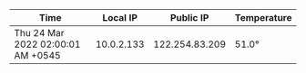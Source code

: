 | Time     | Local IP | Public IP | Temperature |
| ----------- | ----------- | ----------- | ----------- |
| Thu 24 Mar 2022 02:00:01 AM +0545      | 10.0.2.133     | 122.254.83.209  | 51.0° |
